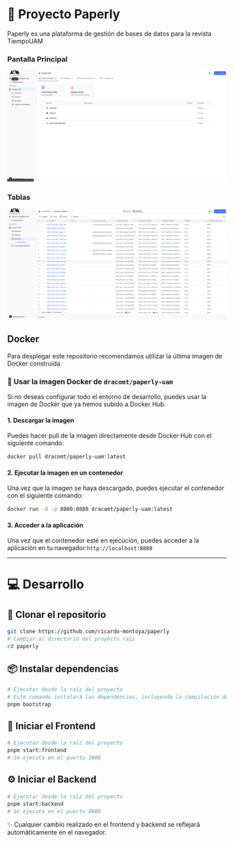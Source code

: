 # 📄 Proyecto Paperly

Paperly es una plataforma de gestión de bases de datos para la revista TiempoUAM

### Pantalla Principal
![Imagen del Dashboard principal](markdown/Dashboard.png)
### Tablas
![Imagen de vista de Tabla](markdown/Table.png)

## Docker 

Para desplegar este repositorio recomendamos utilizar la última imagen de Docker construida.

### 🐳 Usar la imagen Docker de `dracomt/paperly-uam`

Si no deseas configurar todo el entorno de desarrollo, puedes usar la imagen de Docker que ya hemos subido a Docker Hub.

#### 1. Descargar la imagen

Puedes hacer pull de la imagen directamente desde Docker Hub con el siguiente comando:

```sh
docker pull dracomt/paperly-uam:latest
```

#### 2. Ejecutar la imagen en un contenedor

Una vez que la imagen se haya descargado, puedes ejecutar el contenedor con el siguiente comando:

```sh
docker run -d -p 8080:8080 dracomt/paperly-uam:latest
```
#### 3. Acceder a la aplicación

Una vez que el contenedor esté en ejecución, puedes acceder a la aplicación en tu navegador:`http://localhost:8080`

---

# 💻 Desarrollo

## 🚀 Clonar el repositorio

```sh
git clone https://github.com/ricardo-montoya/paperly
# Cambiar al directorio del proyecto raíz
cd paperly
```

## 📦 Instalar dependencias

```sh
# Ejecutar desde la raíz del proyecto
# Este comando instalará las dependencias, incluyendo la compilación del SDK
pnpm bootstrap
```

## 🎨 Iniciar el Frontend

```sh
# Ejecutar desde la raíz del proyecto
pnpm start:frontend
# Se ejecuta en el puerto 3000
```

## ⚙️ Iniciar el Backend

```sh
# Ejecutar desde la raíz del proyecto
pnpm start:backend
# Se ejecuta en el puerto 8080
```

✨ Cualquier cambio realizado en el frontend y backend se reflejará automáticamente en el navegador.